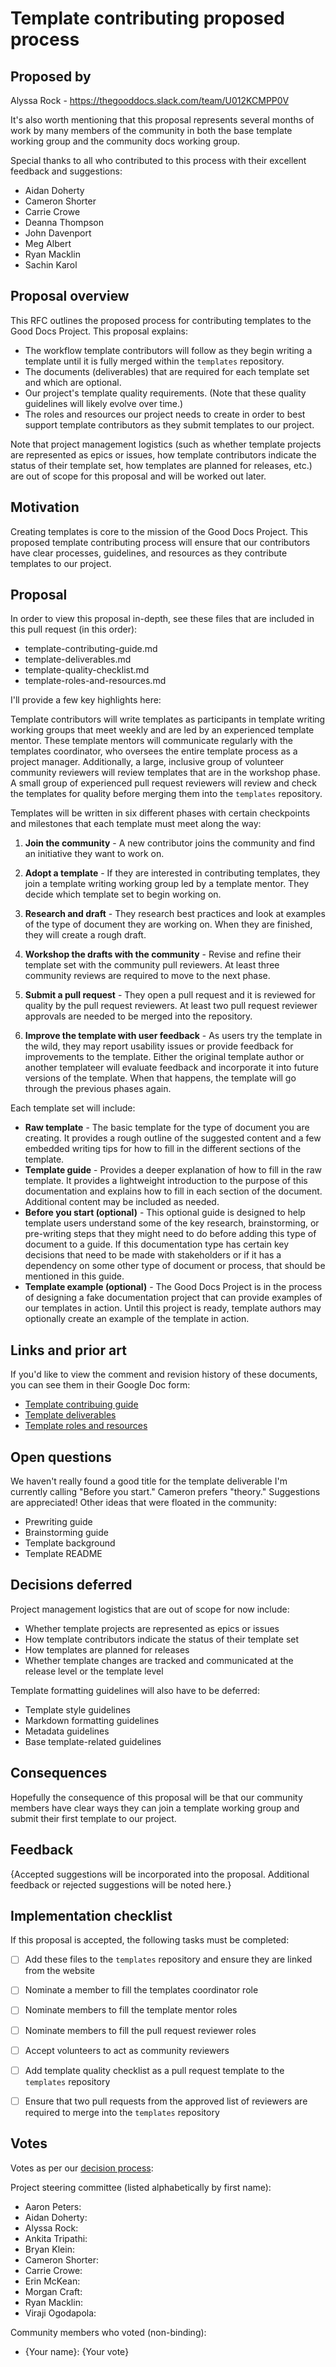 # Template contributing proposed process

## Proposed by

Alyssa Rock - https://thegooddocs.slack.com/team/U012KCMPP0V

It's also worth mentioning that this proposal represents several months of work by many members of the community in both the base template working group and the community docs working group.

Special thanks to all who contributed to this process with their excellent feedback and suggestions:

- Aidan Doherty
- Cameron Shorter
- Carrie Crowe
- Deanna Thompson
- John Davenport
- Meg Albert
- Ryan Macklin
- Sachin Karol


## Proposal overview

This RFC outlines the proposed process for contributing templates to the Good Docs Project. This proposal explains:

- The workflow template contributors will follow as they begin writing a template until it is fully merged within the `templates` repository.
- The documents (deliverables) that are required for each template set and which are optional.
- Our project's template quality requirements. (Note that these quality guidelines will likely evolve over time.)
- The roles and resources our project needs to create in order to best support template contributors as they submit templates to our project.

Note that project management logistics (such as whether template projects are represented as epics or issues, how template contributors indicate the status of their template set, how templates are planned for releases, etc.) are out of scope for this proposal and will be worked out later.


## Motivation

Creating templates is core to the mission of the Good Docs Project.
This proposed template contributing process will ensure that our contributors have clear processes, guidelines, and resources as they contribute templates to our project.


## Proposal

In order to view this proposal in-depth, see these files that are included in this pull request (in this order):

- template-contributing-guide.md
- template-deliverables.md
- template-quality-checklist.md
- template-roles-and-resources.md

I'll provide a few key highlights here:

Template contributors will write templates as participants in template writing working groups that meet weekly and are led by an experienced template mentor.
These template mentors will communicate regularly with the templates coordinator, who oversees the entire template process as a project manager.
Additionally, a large, inclusive group of volunteer community reviewers will review templates that are in the workshop phase.
A small group of experienced pull request reviewers will review and check the templates for quality before merging them into the `templates` repository.

Templates will be written in six different phases with certain checkpoints and milestones that each template must meet along the way:

1. **Join the community** - A new contributor joins the community and find an initiative they want to work on.

2. **Adopt a template** - If they are interested in contributing templates, they join a template writing working group led by a template mentor. They decide which template set to begin working on.

3. **Research and draft** - They research best practices and look at examples of the type of document they are working on. When they are finished, they will create a rough draft.

4. **Workshop the drafts with the community** - Revise and refine their template set with the community pull reviewers. At least three community reviews are required to move to the next phase.

5. **Submit a pull request** - They open a pull request and it is reviewed for quality by the pull request reviewers. At least two pull request reviewer approvals are needed to be merged into the repository.

6. **Improve the template with user feedback** - As users try the template in the wild, they may report usability issues or provide feedback for improvements to the template. Either the original template author or another templateer will evaluate feedback and incorporate it into future versions of the template. When that happens, the template will go through the previous phases again.

Each template set will include:
- **Raw template** - The basic template for the type of document you are creating. It provides a rough outline of the suggested content and a few embedded writing tips for how to fill in the different sections of the template.
- **Template guide** - Provides a deeper explanation of how to fill in the raw template. It provides a lightweight introduction to the purpose of this documentation and explains how to fill in each section of the document. Additional content may be included as needed.
- **Before you start (optional)** - This optional guide is designed to help template users understand some of the key research, brainstorming, or pre-writing steps that they might need to do before adding this type of document to a guide. If this documentation type has certain key decisions that need to be made with stakeholders or if it has a dependency on some other type of document or process, that should be mentioned in this guide.
- **Template example (optional)** - The Good Docs Project is in the process of designing a fake documentation project that can provide examples of our templates in action. Until this project is ready, template authors may optionally create an example of the template in action.


## Links and prior art

If you'd like to view the comment and revision history of these documents, you can see them in their Google Doc form:

- [Template contribuing guide](https://docs.google.com/document/d/19pLi0JMlib11g5Di076hjyUM5KRkPHPvZLQpCwmPYi8/edit?usp=sharing)
- [Template deliverables](https://docs.google.com/document/d/1uZPQ6jSj0TQoFSII_q6SbHgSySaGAZAevLvTuvXJeEU/edit?usp=sharing)
- [Template roles and resources](https://docs.google.com/document/d/1fXp0Q7mv-VFj9GxScoXG1ZahsaAnkI3drPxuVNf9JVQ/edit?usp=sharing)


## Open questions

We haven't really found a good title for the template deliverable I'm currently calling "Before you start." Cameron prefers "theory." Suggestions are appreciated! Other ideas that were floated in the community:

- Prewriting guide
- Brainstorming guide
- Template background
- Template README


## Decisions deferred

Project management logistics that are out of scope for now include:
- Whether template projects are represented as epics or issues
- How template contributors indicate the status of their template set
- How templates are planned for releases
- Whether template changes are tracked and communicated at the release level or the template level

Template formatting guidelines will also have to be deferred:
- Template style guidelines
- Markdown formatting guidelines
- Metadata guidelines
- Base template-related guidelines


## Consequences

Hopefully the consequence of this proposal will be that our community members have clear ways they can join a template working group and submit their first template to our project.


## Feedback

{Accepted suggestions will be incorporated into the proposal.
Additional feedback or rejected suggestions will be noted here.}


## Implementation checklist

If this proposal is accepted, the following tasks must be completed:

- [ ] Add these files to the `templates` repository and ensure they are linked from the website
- [ ] Nominate a member to fill the templates coordinator role
- [ ] Nominate members to fill the template mentor roles
- [ ] Nominate members to fill the pull request reviewer roles
- [ ] Accept volunteers to act as community reviewers
- [ ] Add template quality checklist as a pull request template to the `templates` repository
- [ ] Ensure that two pull requests from the approved list of reviewers are required to merge into the `templates` repository


## Votes

Votes as per our [decision process](https://thegooddocsproject.dev/decisions/):

Project steering committee (listed alphabetically by first name):

- Aaron Peters:
- Aidan Doherty:
- Alyssa Rock:
- Ankita Tripathi:
- Bryan Klein:
- Cameron Shorter:
- Carrie Crowe:
- Erin McKean:
- Morgan Craft:
- Ryan Macklin:
- Viraji Ogodapola:

Community members who voted (non-binding):

- {Your name}: {Your vote}
